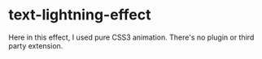 # text-lightning-effect

Here in this effect, I used pure CSS3 animation. There's no plugin or third party extension.
